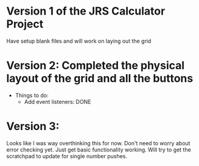 # Version 1 of the JRS Calculator Project
   Have setup blank files and will work on laying out the grid

# Version 2: Completed the physical layout of the grid and all the buttons
   - Things to do:
      - Add event listeners: DONE

# Version 3:
   Looks like I was way overthinking this for now. Don't need to worry about error
   checking yet. Just get basic functionality working.
   Will try to get the scratchpad to update for single number pushes.